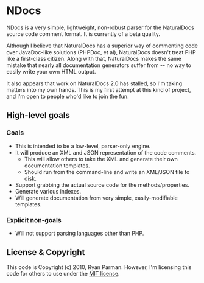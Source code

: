 # NDocs

NDocs is a very simple, lightweight, non-robust parser for the NaturalDocs source code comment format. It is currently of a beta quality.

Although I believe that NaturalDocs has a superior way of commenting code over JavaDoc-like solutions (PHPDoc, et al), NaturalDocs doesn't treat PHP like a first-class citizen. Along with that, NaturalDocs makes the same mistake that nearly all documentation generators suffer from -- no way to easily write your own HTML output.

It also appears that work on NaturalDocs 2.0 has stalled, so I'm taking matters into my own hands. This is my first attempt at this kind of project, and I'm open to people who'd like to join the fun.

## High-level goals

### Goals

* This is intended to be a low-level, parser-only engine.
* It will produce an XML and JSON representation of the code comments.
	* This will allow others to take the XML and generate their own documentation templates.
	* Should run from the command-line and write an XML/JSON file to disk.
* Support grabbing the actual source code for the methods/properties.
* Generate various indexes.
* Will generate documentation from very simple, easily-modifiable templates.

### Explicit non-goals

* Will not support parsing languages other than PHP.

## License & Copyright

This code is Copyright (c) 2010, Ryan Parman. However, I'm licensing this code for others to use under the [MIT license](http://www.opensource.org/licenses/mit-license.php).
